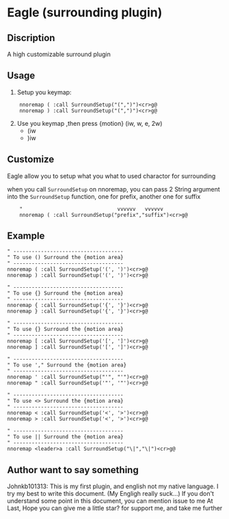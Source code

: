 # Eagle (surrounding plugin)

## Discription

A high customizable surround plugin

## Usage

1. Setup you keymap:

```vimscript
    nnoremap ( :call SurroundSetup("(",")")<cr>g@
    nnoremap ) :call SurroundSetup("(",")")<cr>g@
```
2. Use you keymap ,then press {motion} (iw, w, e, 2w)
    - (iw
    - )iw

## Customize

Eagle allow you to setup what you what to used charactor for surrounding

when you call `SurroundSetup` on nnoremap, you can pass 2 String argument into the `SurroundSetup` function, one for prefix, another one for suffix

```vimscript
    "                               vvvvvv   vvvvvv
    nnoremap ( :call SurroundSetup("prefix","suffix")<cr>g@
```

## Example

```vimscript
" ------------------------------------
" To use () Surround the {motion area}
" ------------------------------------
nnoremap ( :call SurroundSetup('(', ')')<cr>g@
nnoremap ) :call SurroundSetup('(', ')')<cr>g@

" ------------------------------------
" To use {} Surround the {motion area}
" ------------------------------------
nnoremap { :call SurroundSetup('{', '}')<cr>g@
nnoremap } :call SurroundSetup('{', '}')<cr>g@

" ------------------------------------
" To use {} Surround the {motion area}
" ------------------------------------
nnoremap [ :call SurroundSetup('[', ']')<cr>g@
nnoremap ] :call SurroundSetup('[', ']')<cr>g@

" ------------------------------------
" To use '," Surround the {motion area}
" ------------------------------------
nnoremap ' :call SurroundSetup("'", "'")<cr>g@
nnoremap " :call SurroundSetup('"', '"')<cr>g@

" ------------------------------------
" To use <> Surround the {motion area}
" ------------------------------------
nnoremap < :call SurroundSetup('<', '>')<cr>g@
nnoremap > :call SurroundSetup('<', '>')<cr>g@

" ------------------------------------
" To use || Surround the {motion area}
" ------------------------------------
nnoremap <leader>a :call SurroundSetup("\|","\|")<cr>g@
```

## Author want to say something
Johnkb101313: This is my first plugin, and english not my native language.
              I try my best to write this document. (My Engligh really suck...)
              If you don't understand some point in this document, you can mention issue to me
              At Last, Hope you can give me a little star? for support me, and take me further
